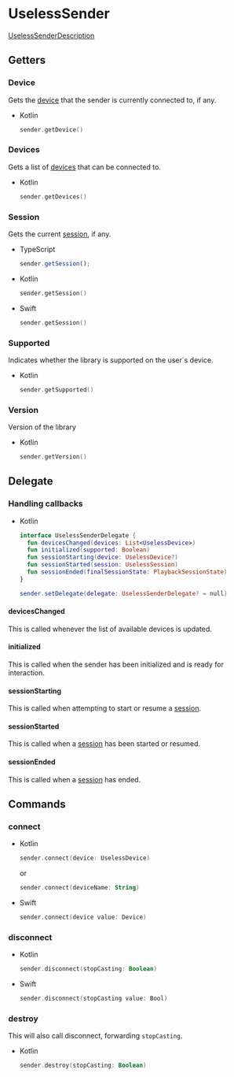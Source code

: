 # UselessSender
[UselessSenderDescription](UselessSender.Description.md ':include')

## Getters

### Device
Gets the [device](dtos/UselessDevice.md) that the sender is currently connected to, if any.
<div class="useless-tab-container">

- Kotlin

  ```kotlin
  sender.getDevice()
  ```

</div>

### Devices
Gets a list of [devices](dtos/UselessDevice.md) that can be connected to.
<div class="useless-tab-container">

- Kotlin

  ```kotlin
  sender.getDevices()
  ```

</div>

### Session
Gets the current [session](UselessSession.md), if any.
<div class="useless-tab-container">

- TypeScript

  ```ts
  sender.getSession();
  ```

- Kotlin

  ```kotlin
  sender.getSession()
  ```

- Swift

  ```swift
  sender.getSession()
  ```

</div>

### Supported
Indicates whether the library is supported on the user´s device.
<div class="useless-tab-container">

- Kotlin

  ```kotlin
  sender.getSupported()
  ```

</div>

### Version
Version of the library
<div class="useless-tab-container">

- Kotlin

  ```kotlin
  sender.getVersion()
  ```

</div>

## Delegate

### Handling callbacks
<div class="useless-tab-container">

- Kotlin

  ```kotlin
  interface UselessSenderDelegate {
    fun devicesChanged(devices: List<UselessDevice>)
    fun initialized(supported: Boolean)
    fun sessionStarting(device: UselessDevice?)
    fun sessionStarted(session: UselessSession)
    fun sessionEnded(finalSessionState: PlaybackSessionState)
  }

  sender.setDelegate(delegate: UselessSenderDelegate? = null)
  ```

</div>

#### devicesChanged
This is called whenever the list of available devices is updated.

#### initialized
This is called when the sender has been initialized and is ready for interaction.

#### sessionStarting
This is called when attempting to start or resume a [session](UselessSession.md).

#### sessionStarted
This is called when a [session](UselessSession.md) has been started or resumed.

#### sessionEnded
This is called when a [session](UselessSession.md) has ended.

## Commands

### connect
<div class="useless-tab-container">

- Kotlin

  ```kotlin
  sender.connect(device: UselessDevice)
  ```
  
  or
  
  ```kotlin
  sender.connect(deviceName: String)
  ```

- Swift

  ```swift
  sender.connect(device value: Device)
  ```

</div>

### disconnect
<div class="useless-tab-container">

- Kotlin

  ```kotlin
  sender.disconnect(stopCasting: Boolean)
  ```

- Swift

  ```swift
  sender.disconnect(stopCasting value: Bool)
  ```

</div>

### destroy
This will also call disconnect, forwarding `stopCasting`.
<div class="useless-tab-container">

- Kotlin

  ```kotlin
  sender.destroy(stopCasting: Boolean)
  ```

</div>
